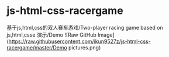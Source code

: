 
# js-html-css-racergame
基于js,html,css的双人赛车游戏/Two-player racing game based on js,html,csse
演示/Demo
![Raw GitHub Image](https://raw.githubusercontent.com/ikun9527z/js-html-css-racergame/master/Demo pictures.png)
